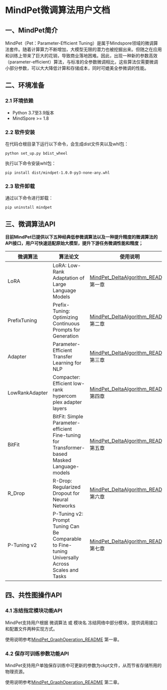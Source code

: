 # MindPet微调算法用户文档



## 一、MindPet简介

MindPet（Pet：Parameter-Efficient Tuning）是属于Mindspore领域的微调算法套件。随着计算算力不断增加，大模型无限的潜力也被挖掘出来。但随之在应用和训练上带来了巨大的花销，导致商业落地困难。因此，出现一种新的参数高效（parameter-efficient）算法，与标准的全参数微调相比，这些算法仅需要微调小部分参数，可以大大降低计算和存储成本，同时可媲美全参微调的性能。


## 二、环境准备

### 2.1 环境依赖

- Python 3.7至3.9版本
- MindSpore >= 1.8



### 2.2 软件安装

在代码仓根目录下运行以下命令，会生成dist文件夹以及whl包：

```shell
python set_up.py bdist_wheel
```

执行以下命令安装whl包：
```shell
pip install dist/mindpet-1.0.0-py3-none-any.whl
```


### 2.3 软件卸载

通过以下命令进行卸载：
```shell
pip uninstall mindpet
```



## 三、微调算法API

**目前MindPet已提供以下五种经典低参微调算法以及一种提升精度的微调算法的API接口，用户可快速适配原始大模型，提升下游任务微调性能和精度；**

| 微调算法           | 算法论文                                                    | 使用说明                                                            |
|----------------| ----------------------------------------------------------- |-----------------------------------------------------------------|
| LoRA           | LoRA: Low-Rank Adaptation of Large Language Models          | [MindPet_DeltaAlgorithm_README](doc/MindPet_DeltaAlgorithm_README.md) 第一章 |
| PrefixTuning   | Prefix-Tuning: Optimizing Continuous Prompts for Generation | [MindPet_DeltaAlgorithm_README](doc/MindPet_DeltaAlgorithm_README.md) 第二章 |
| Adapter        | Parameter-Efficient Transfer Learning for NLP               | [MindPet_DeltaAlgorithm_README](doc/MindPet_DeltaAlgorithm_README.md) 第三章 |
| LowRankAdapter | Compacter: Efficient low-rank hypercom plex adapter layers  | [MindPet_DeltaAlgorithm_README](doc/MindPet_DeltaAlgorithm_README.md) 第四章 |
| BitFit         | BitFit: Simple Parameter-efficient Fine-tuning for Transformer-based Masked Language-models | [MindPet_DeltaAlgorithm_README](doc/MindPet_DeltaAlgorithm_README.md) 第五章 |
| R_Drop         | R-Drop: Regularized Dropout for Neural Networks | [MindPet_DeltaAlgorithm_README](doc/MindPet_DeltaAlgorithm_README.md) 第六章 |
| P-Tuning v2    | P-Tuning v2: Prompt Tuning Can Be Comparable to Fine-tuning Universally Across Scales and Tasks | [MindPet_DeltaAlgorithm_README](doc/MindPet_DeltaAlgorithm_README.md) 第七章 |



## 四、共性图操作API

### 4.1 冻结指定模块功能API

MindPet支持用户根据 微调算法 或 模块名 冻结网络中部分模块，提供调用接口和配置文件两种实现方式。

使用说明参考[MindPet_GraphOperation_README](doc/MindPet_GraphOperation_README.md) 第一章。



### 4.2 保存可训练参数功能API

MindPet支持用户单独保存训练中可更新的参数为ckpt文件，从而节省存储所用的物理资源。

使用说明参考[MindPet_GraphOperation_README](doc/MindPet_GraphOperation_README.md) 第二章。
